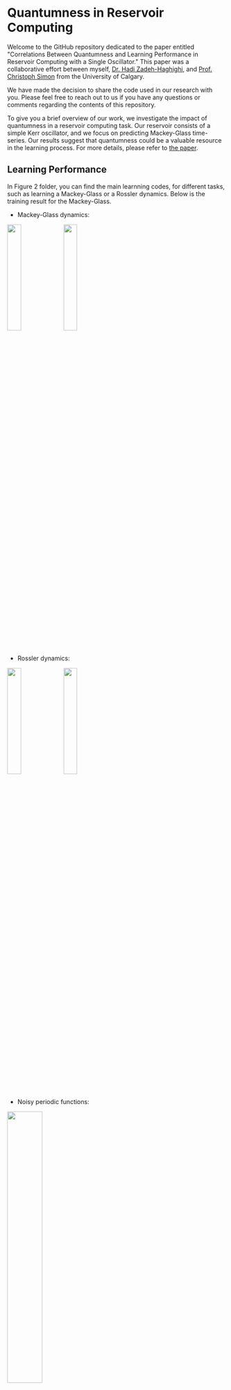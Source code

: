 # Quantumness in Reservoir Computing

Welcome to the GitHub repository dedicated to the paper entitled "Correlations Between Quantumness and Learning Performance in Reservoir Computing with a Single Oscillator." This paper was a collaborative effort between myself, [Dr. Hadi Zadeh-Haghighi](https://contacts.ucalgary.ca/info/phas/profiles/1-9226636), and [Prof. Christoph Simon](https://science.ucalgary.ca/physics-astronomy/contacts/christoph-simon) from the University of Calgary.

We have made the decision to share the code used in our research with you. Please feel free to reach out to us if you have any questions or comments regarding the contents of this repository.

To give you a brief overview of our work, we investigate the impact of quantumness in a reservoir computing task. Our reservoir consists of a simple Kerr oscillator, and we focus on predicting Mackey-Glass time-series. Our results suggest that quantumness could be a valuable resource in the learning process. For more details, please refer to [the paper](https://google.com).

## Learning Performance
In Figure 2 folder, you can find the main learnning codes, for different tasks, such as learning a Mackey-Glass or a Rossler dynamics. Below is the training result for the Mackey-Glass.

- Mackey-Glass dynamics:

<img src="https://user-images.githubusercontent.com/94669474/229359616-d795df4d-7195-4aa5-a757-38171729136b.jpg" width=25% height=25%> <img src="https://user-images.githubusercontent.com/94669474/229359717-9fdce73e-48f7-4f1f-a684-5b1ce0fd018a.jpg" width=25% height=25%>

- Rossler dynamics:

<img src="https://user-images.githubusercontent.com/94669474/229359833-83fc06a8-a44d-42fe-9f57-646a7a02e8f9.jpg" width=25% height=25%> <img src="https://user-images.githubusercontent.com/94669474/229359846-b97054de-30df-4f7c-82a0-14cc98102be8.jpg" width=25% height=25%>

- Noisy periodic functions:

<img src="https://user-images.githubusercontent.com/94669474/229360384-d3267cb2-dc40-40e9-8990-a1b5d8d5f643.jpg" width=40% height=40%>

## The effect of qusntumness

We use a set of 140 random states in the training of the reservoir, and examine the correlations between the quantumness of the states and the learning performance. Using figures below, we deduce that quantumness is indeed a game-changer!

<img src="https://user-images.githubusercontent.com/94669474/229361116-9d75010a-7b5d-46d6-9bbe-f84dd5c50e55.jpg" width=50% height=50%> <img src="https://user-images.githubusercontent.com/94669474/229361350-fc312dcc-84b4-4f0d-9fae-50d235061bb6.jpg" width=35% height=35%>
